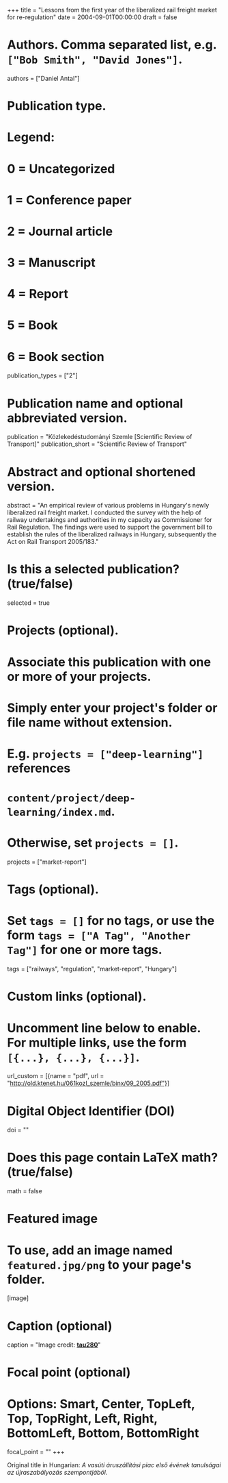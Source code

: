 +++
title = "Lessons from the first year of the liberalized rail freight market for re-regulation"
date = 2004-09-01T00:00:00
draft = false

# Authors. Comma separated list, e.g. `["Bob Smith", "David Jones"]`.
authors = ["Daniel Antal"]

# Publication type.
# Legend:
# 0 = Uncategorized
# 1 = Conference paper
# 2 = Journal article
# 3 = Manuscript
# 4 = Report
# 5 = Book
# 6 = Book section
publication_types = ["2"]

# Publication name and optional abbreviated version.
publication = "Közlekedéstudományi Szemle [Scientific Review of Transport]"
publication_short = "Scientific Review of Transport"

# Abstract and optional shortened version.
abstract = "An empirical review of various problems in Hungary's newly liberalized rail freight market. I conducted the survey with the help of railway undertakings and authorities in my capacity as Commissioner for Rail Regulation. The findings were used to support the government bill to establish the rules of the liberalized railways in Hungary, subsequently the Act on Rail Transport 2005/183."

# Is this a selected publication? (true/false)
selected = true

# Projects (optional).
#   Associate this publication with one or more of your projects.
#   Simply enter your project's folder or file name without extension.
#   E.g. `projects = ["deep-learning"]` references 
#   `content/project/deep-learning/index.md`.
#   Otherwise, set `projects = []`.
projects = ["market-report"]

# Tags (optional).
#   Set `tags = []` for no tags, or use the form `tags = ["A Tag", "Another Tag"]` for one or more tags.
tags = ["railways", "regulation", "market-report", "Hungary"]

# Custom links (optional).
#   Uncomment line below to enable. For multiple links, use the form `[{...}, {...}, {...}]`.
url_custom = [{name = "pdf", url = "http://old.ktenet.hu/061kozl_szemle/binx/09_2005.pdf"}]

# Digital Object Identifier (DOI)
doi = ""

# Does this page contain LaTeX math? (true/false)
math = false

# Featured image
# To use, add an image named `featured.jpg/png` to your page's folder. 
[image]
  # Caption (optional)
  caption = "Image credit: [**tau280**](https://www.flickr.com/photos/tau280/10420891243)"

  # Focal point (optional)
  # Options: Smart, Center, TopLeft, Top, TopRight, Left, Right, BottomLeft, Bottom, BottomRight
  focal_point = ""
+++

Original title in Hungarian: _A vasúti áruszállítási piac első évének tanulságai az újraszabályozás szempontjából_.
